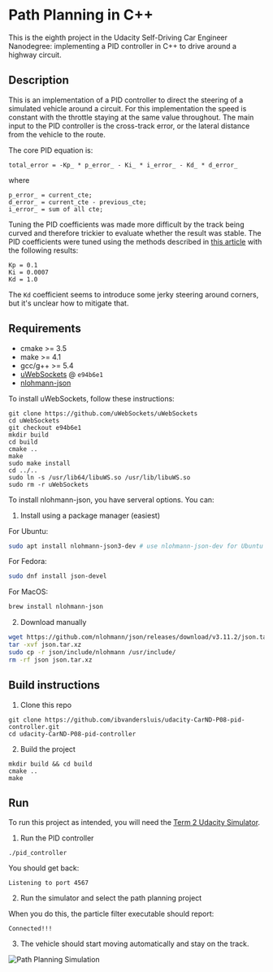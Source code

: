 # Path Planning in C++

This is the eighth project in the Udacity Self-Driving Car Engineer Nanodegree: implementing a PID controller in C++ to drive around a highway circuit.

## Description

This is an implementation of a PID controller to direct the steering of a simulated vehicle around a circuit.
For this implementation the speed is constant with the throttle staying at the same value throughout.
The main input to the PID controller is the cross-track error, or the lateral distance from the vehicle to the route.

The core PID equation is:

```
total_error = -Kp_ * p_error_ - Ki_ * i_error_ - Kd_ * d_error_
```

where

```
p_error_ = current_cte;
d_error_ = current_cte - previous_cte;
i_error_ = sum of all cte;
```

Tuning the PID coefficients was made more difficult by the track being curved and therefore trickier to evaluate whether the result was stable.
The PID coefficients were tuned using the methods described in [this article](https://pidexplained.com/how-to-tune-a-pid-controller/) with the following results:

```
Kp = 0.1
Ki = 0.0007
Kd = 1.0
```

The `Kd` coefficient seems to introduce some jerky steering around corners, but it's unclear how to mitigate that.

## Requirements

- cmake >= 3.5
- make >= 4.1
- gcc/g++ >= 5.4
- [uWebSockets](https://github.com/uWebSockets/uWebSockets) @ `e94b6e1`
- [nlohmann-json](https://github.com/nlohmann/json)

To install uWebSockets, follow these instructions:
```
git clone https://github.com/uWebSockets/uWebSockets
cd uWebSockets
git checkout e94b6e1
mkdir build
cd build
cmake ..
make
sudo make install
cd ../..
sudo ln -s /usr/lib64/libuWS.so /usr/lib/libuWS.so
sudo rm -r uWebSockets
```

To install nlohmann-json, you have serveral options. You can:

1. Install using a package manager (easiest)

For Ubuntu:

```bash
sudo apt install nlohmann-json3-dev # use nlohmann-json-dev for Ubuntu 18.04
```

For Fedora:

```bash
sudo dnf install json-devel
```

For MacOS:
```bash
brew install nlohmann-json
```

2. Download manually

```bash
wget https://github.com/nlohmann/json/releases/download/v3.11.2/json.tar.xz
tar -xvf json.tar.xz
sudo cp -r json/include/nlohmann /usr/include/
rm -rf json json.tar.xz
```

## Build instructions

1. Clone this repo
```console
git clone https://github.com/ibvandersluis/udacity-CarND-P08-pid-controller.git
cd udacity-CarND-P08-pid-controller
```
2. Build the project
```console
mkdir build && cd build
cmake ..
make
```

## Run

To run this project as intended, you will need the [Term 2 Udacity Simulator](https://github.com/udacity/self-driving-car-sim/releases/).

1. Run the PID controller
```console
./pid_controller
```
You should get back:
```
Listening to port 4567
```
2. Run the simulator and select the path planning project

When you do this, the particle filter executable should report:
```
Connected!!!
```
3. The vehicle should start moving automatically and stay on the track.

![Path Planning Simulation](https://user-images.githubusercontent.com/14826664/218141814-cd1ba582-b6b1-4017-9418-50a1a03389e3.png)

